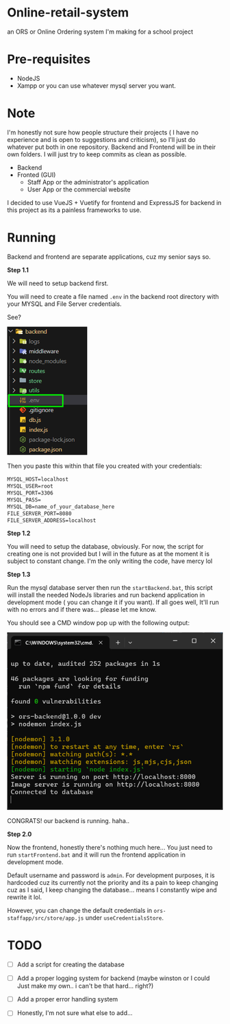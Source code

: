 # Online-retail-system

an ORS or Online Ordering system I'm making for a school project

# Pre-requisites

- NodeJS
- Xampp or you can use whatever mysql server you want.

# Note

I'm honestly not sure how people structure their projects ( I have no experience and is open to suggestions and criticism), so I'll just do whatever put both in one repository. Backend and Frontend will be in their own folders. I will just try to keep commits as clean as possible.

- Backend
- Fronted (GUI)
  - Staff App or the administrator's application
  - User App or the commercial website

I decided to use VueJS + Vuetify for frontend and ExpressJS for backend in this project as its a painless frameworks to use.

# Running

Backend and frontend are separate applications, cuz my senior says so.

**Step 1.1**

We will need to setup backend first.

You will need to create a file named `.env` in the backend root directory with your MYSQL and File Server credentials.

See?

![output0](/assets//o0.png)

Then you paste this within that file you created with your credentials:

```
MYSQL_HOST=localhost
MYSQL_USER=root
MYSQL_PORT=3306
MYSQL_PASS=
MYSQL_DB=name_of_your_database_here
FILE_SERVER_PORT=8080
FILE_SERVER_ADDRESS=localhost
```

**Step 1.2**

You will need to setup the database, obviously. For now, the script for creating one is not provided but I will in the future as at the moment it is subject to constant change. I'm the only writing the code, have mercy lol

**Step 1.3**

Run the mysql database server then run the `startBackend.bat`, this script will install the needed NodeJs libraries and run backend application in development mode ( you can change it if you want). If all goes well, It'll run with no errors and if there was... please let me know.

You should see a CMD window pop up with the following output:

![output1](/assets//o1.png)

CONGRATS! our backend is running. haha..

**Step 2.0**

Now the frontend, honestly there's nothing much here...
You just need to run `startFrontend.bat` and it will run the frontend application in development mode.

Default username and password is `admin`. For development purposes, it is hardcoded cuz its currently not the priority and its a pain to keep changing cuz as I said, I keep changing the database... means I constantly wipe and rewrite it lol.

However, you can change the default credentials in `ors-staffapp/src/store/app.js` under `useCredentialsStore`.

# TODO

- [ ] Add a script for creating the database

- [ ] Add a proper logging system for backend (maybe winston or I could Just make my own.. i can't be that hard... right?)

- [ ] Add a proper error handling system

- [ ] Honestly, I'm not sure what else to add...
